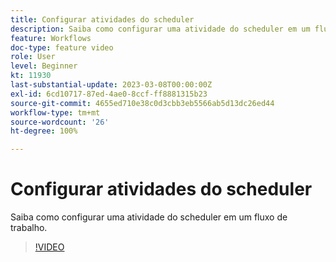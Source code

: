 ```yaml
---
title: Configurar atividades do scheduler
description: Saiba como configurar uma atividade do scheduler em um fluxo de trabalho.
feature: Workflows
doc-type: feature video
role: User
level: Beginner
kt: 11930
last-substantial-update: 2023-03-08T00:00:00Z
exl-id: 6cd10717-87ed-4ae0-8ccf-ff8881315b23
source-git-commit: 4655ed710e38c0d3cbb3eb5566ab5d13dc26ed44
workflow-type: tm+mt
source-wordcount: '26'
ht-degree: 100%

---
```


# Configurar atividades do scheduler

Saiba como configurar uma atividade do scheduler em um fluxo de trabalho.

>[!VIDEO](https://video.tv.adobe.com/v/3416037?quality=12&learn=on)

